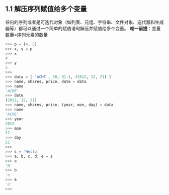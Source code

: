 ## 1.1 解压序列赋值给多个变量
任何的序列或者是可迭代对象（如列表、元组、字符串、文件对象、迭代器和生成器等）都可以通过一个简单的赋值语句解压并赋值给多个变量。
**唯一前提**：变量数量=序列元素的数量
```python
>>> p = (4, 5)
>>> x, y = p
>>> x
4
>>> y
5
>>>
>>> data = [ 'ACME', 50, 91.1, (2012, 12, 21) ]
>>> name, shares, price, date = data
>>> name
'ACME'
>>> date
(2012, 12, 21)
>>> name, shares, price, (year, mon, day) = data
>>> name
'ACME'
>>> year
2012
>>> mon
12
>>> day
21
>>>
>>> s = 'Hello'
>>> a, b, c, d, e = s
>>> a
'H'
>>> b
'e'
>>> e
'o'
>>>
```